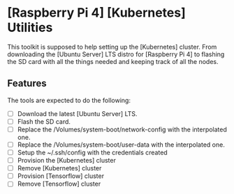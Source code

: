 # [Raspberry Pi 4] [Kubernetes] Utilities

This toolkit is supposed to help setting up the [Kubernetes] cluster. From downloading the [Ubuntu Server] LTS distro for [Raspberry Pi 4] to flashing the SD card with all the things needed and keeping track of all the nodes.

## Features

The tools are expected to do the following:

- [ ] Download the latest [Ubuntu Server] LTS.
- [ ] Flash the SD card.
- [ ] Replace the /Volumes/system-boot/network-config with the interpolated one.
- [ ] Replace the /Volumes/system-boot/user-data with the interpolated one.
- [ ] Setup the ~/.ssh/config with the credentials created
- [ ] Provision the [Kubernetes] cluster
- [ ] Remove [Kubernetes] cluster
- [ ] Provision [Tensorflow] cluster
- [ ] Remove [Tensorflow] cluster